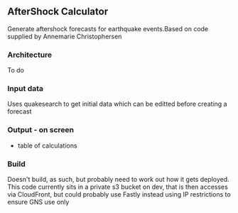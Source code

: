 ## AfterShock Calculator

Generate aftershock forecasts for earthquake events.Based on code supplied by Annemarie Christophersen

### Architecture

To do

### Input data

Uses quakesearch to get initial data which can be editted before creating a forecast

### Output - on screen

- table of calculations

### Build

Doesn't build, as such, but probably need to work out how it gets deployed.
This code currently sits in a private s3 bucket on dev, that is then accesses via CloudFront, but could probably use Fastly instead using IP restrictions to ensure GNS use only

###
